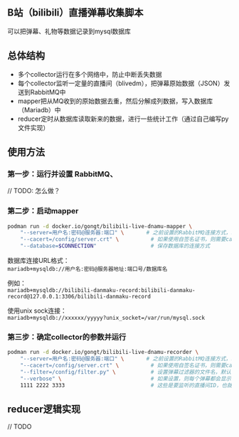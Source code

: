 ## B站（bilibili）直播弹幕收集脚本

可以把弹幕、礼物等数据记录到mysql数据库

## 总体结构
* 多个collector运行在多个网络中，防止中断丢失数据
* 每个collector监听一定量的直播间（blivedm），把弹幕原始数据（JSON）发送到RabbitMQ中
* mapper把从MQ收到的原始数据去重，然后分解成列数据，写入数据库（Mariadb）中
* reducer定时从数据库读取新来的数据，进行一些统计工作（通过自己编写py文件实现）

## 使用方法
### 第一步：运行并设置 RabbitMQ、
// TODO: 怎么做？

### 第二步：启动mapper
```bash
podman run -d docker.io/gongt/bilibili-live-dnamu-mapper \
	"--server=用户名:密码@服务器:端口" \       # 之前设置的RabbitMQ连接方式，端口即使默认也必须写明
	"--cacert=/config/server.crt" \          # 如果使用自签名证书，则需要cacert，否则不需要
	"--database=$CONNECTION"                 # 保存数据库的连接方式
```

数据库连接URL格式：    
`mariadb+mysqldb://用户名:密码@服务器地址:端口号/数据库名`

例如：    
`mariadb+mysqldb://bilibili-danmaku-record:bilibili-danmaku-record@127.0.0.1:3306/bilibili-danmaku-record`

使用unix sock连接：    
`mariadb+mysqldb://xxxxxx/yyyyy?unix_socket=/var/run/mysql.sock`

### 第三步：确定collector的参数并运行
```bash
podman run -d docker.io/gongt/bilibili-live-dnamu-recorder \
	"--server=用户名:密码@服务器:端口" \       # 之前设置的RabbitMQ连接方式，端口即使默认也必须写明
	"--cacert=/config/server.crt" \          # 如果使用自签名证书，则需要cacert，否则不需要
	"--filter=/config/filter.py" \           # 设置弹幕过滤器的文件名，默认不过滤
	"--verbose" \                            # 如果设置，则每个弹幕都会显示出来（将输出大量日志，正常使用不要加这个参数）
	1111 2222 3333                           # 这些是要监听的直播间ID，也就是URL中的数字
```

## reducer逻辑实现
// TODO
